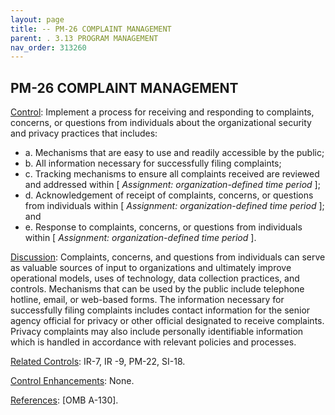```yaml
---
layout: page
title: -- PM-26 COMPLAINT MANAGEMENT 
parent: . 3.13 PROGRAM MANAGEMENT 
nav_order: 313260 
---
```


## PM-26 COMPLAINT MANAGEMENT

<ins>Control</ins>: Implement a process for receiving and responding to complaints, concerns, or questions from individuals about the organizational security and privacy practices that includes:
* a. Mechanisms that are easy to use and readily accessible by the public;
* b. All information necessary for successfully filing complaints;
* c. Tracking mechanisms to ensure all complaints received are reviewed and addressed within [ _Assignment: organization-defined time period_ ];
* d. Acknowledgement of receipt of complaints, concerns, or questions from individuals within [ _Assignment: organization-defined time period_ ]; and
* e. Response to complaints, concerns, or questions from individuals within [ _Assignment: organization-defined time period_ ].

<ins>Discussion</ins>: Complaints, concerns, and questions from individuals can serve as valuable sources of input to organizations and ultimately improve operational models, uses of technology, data collection practices, and controls. Mechanisms that can be used by the public include telephone hotline, email, or web-based forms. The information necessary for successfully filing complaints includes contact information for the senior agency official for privacy or other official designated to receive complaints. Privacy complaints may also include personally identifiable information which is handled in accordance with relevant policies and processes.

<ins>Related Controls</ins>: IR-7, IR -9, PM-22, SI-18.
   
<ins>Control Enhancements</ins>: None.

<ins>References</ins>: [OMB A-130].
